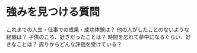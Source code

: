 # 強みを見つける質問
 これまでの人生・仕事での成果・成功体験は？
 他の人がしたことのないような経験は？
 子供のころ、好きだったことは？
 時間を忘れて夢中になるぐらい、好きなことは？
 周りからどんな評価を受けている？
